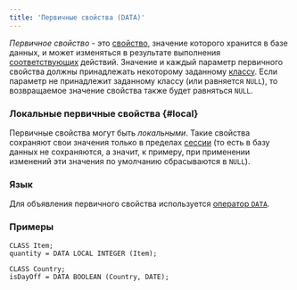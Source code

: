 ```yaml
---
title: 'Первичные свойства (DATA)'
---
```


*Первичное свойство* - это [свойство](Properties.md), значение которого хранится в базе данных, и может изменяться в результате выполнения [соответствующих](Property_change_CHANGE_.md) действий. Значение и каждый параметр первичного свойства должны принадлежать некоторому заданному [классу](Classes.md). Если параметр не принадлежит заданному классу (или равняется `NULL`), то возвращаемое значение свойства также будет равняться `NULL`. 

### Локальные первичные свойства {#local}

Первичные свойства могут быть *локальными*. Такие свойства сохраняют свои значения только в пределах [сессии](Change_sessions.md) (то есть в базу данных не сохраняются, а значит, к примеру, при применении изменений эти значения по умолчанию сбрасываются в `NULL`).

### Язык

Для объявления первичного свойства используется [оператор `DATA`](DATA_operator.md).

### Примеры


```lsf
CLASS Item;
quantity = DATA LOCAL INTEGER (Item);

CLASS Country;
isDayOff = DATA BOOLEAN (Country, DATE);
```
